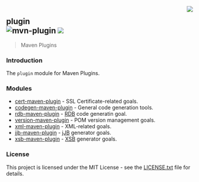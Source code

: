<img src="https://www.cohesionfirst.org/logo.png" align="right">

## plugin<br>![mvn-plugin][mvn-plugin] <a href="https://www.cohesionfirst.org/"><img src="https://img.shields.io/badge/CohesionFirst%E2%84%A2--blue.svg"></a>
> Maven Plugins

### Introduction

The `plugin` module for Maven Plugins.

### Modules

* [cert-maven-plugin][cert-maven-plugin] - SSL Certificate-related goals.
* [codegen-maven-plugin][codegen-maven-plugin] - General code generation tools.
* [rdb-maven-plugin][rdb-maven-plugin] - [RDB][rdb] code generatin goal.
* [version-maven-plugin][version-maven-plugin] - POM version management goals.
* [xml-maven-plugin][xml-maven-plugin] - XML-related goals.
* [jjb-maven-plugin][jjb-maven-plugin] - [jJB][jjb] generator goals.
* [xsb-maven-plugin][xsb-maven-plugin] - [XSB][xsb] generator goals.

### License

This project is licensed under the MIT License - see the [LICENSE.txt](LICENSE.txt) file for details.

[cert-maven-plugin]: https://github.com/SevaSafris/cert-maven-plugin#cert-maven-plugin
[codegen-maven-plugin]: https://github.com/SevaSafris/codegen-maven-plugin#codegen-maven-plugin
[rdb-maven-plugin]: https://github.com/SevaSafris/rdb-maven-plugin#rdb-maven-plugin
[rdb]: https://github.com/SevaSafris/rdb
[mvn-plugin]: https://img.shields.io/badge/mvn-plugin-lightgrey.svg
[version-maven-plugin]: https://github.com/SevaSafris/version-maven-plugin#version-maven-plugin
[jjb-maven-plugin]: https://github.com/SevaSafris/jjb-maven-plugin#jjb-maven-plugin
[jjb]: https://github.com/SevaSafris/jjb
[xml-maven-plugin]: https://github.com/SevaSafris/xml-maven-plugin#xsb-maven-plugin
[xsb-maven-plugin]: https://github.com/SevaSafris/xsb-maven-plugin#xsb-maven-plugin
[xsb]: https://github.com/SevaSafris/xsb